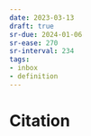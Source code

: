 ```yaml
---
date: 2023-03-13
draft: true
sr-due: 2024-01-06
sr-ease: 270
sr-interval: 234
tags:
- inbox
- definition
---
```


# Citation